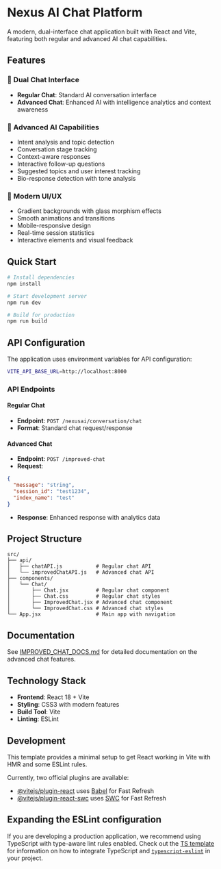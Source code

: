 # Nexus AI Chat Platform

A modern, dual-interface chat application built with React and Vite, featuring both regular and advanced AI chat capabilities.

## Features

### 🤖 Dual Chat Interface
- **Regular Chat**: Standard AI conversation interface
- **Advanced Chat**: Enhanced AI with intelligence analytics and context awareness

### 🚀 Advanced AI Capabilities
- Intent analysis and topic detection
- Conversation stage tracking
- Context-aware responses
- Interactive follow-up questions
- Suggested topics and user interest tracking
- Bio-response detection with tone analysis

### 🎨 Modern UI/UX
- Gradient backgrounds with glass morphism effects
- Smooth animations and transitions
- Mobile-responsive design
- Real-time session statistics
- Interactive elements and visual feedback

## Quick Start

```bash
# Install dependencies
npm install

# Start development server
npm run dev

# Build for production
npm run build
```

## API Configuration

The application uses environment variables for API configuration:

```bash
VITE_API_BASE_URL=http://localhost:8000
```

### API Endpoints

#### Regular Chat
- **Endpoint**: `POST /nexusai/conversation/chat`
- **Format**: Standard chat request/response

#### Advanced Chat
- **Endpoint**: `POST /improved-chat`
- **Request**: 
```json
{
  "message": "string",
  "session_id": "test1234",
  "index_name": "test"
}
```
- **Response**: Enhanced response with analytics data

## Project Structure

```
src/
├── api/
│   ├── chatAPI.js           # Regular chat API
│   └── improvedChatAPI.js   # Advanced chat API
├── components/
│   └── Chat/
│       ├── Chat.jsx         # Regular chat component
│       ├── Chat.css         # Regular chat styles
│       ├── ImprovedChat.jsx # Advanced chat component
│       └── ImprovedChat.css # Advanced chat styles
└── App.jsx                  # Main app with navigation
```

## Documentation

See [IMPROVED_CHAT_DOCS.md](./IMPROVED_CHAT_DOCS.md) for detailed documentation on the advanced chat features.

## Technology Stack

- **Frontend**: React 18 + Vite
- **Styling**: CSS3 with modern features
- **Build Tool**: Vite
- **Linting**: ESLint

## Development

This template provides a minimal setup to get React working in Vite with HMR and some ESLint rules.

Currently, two official plugins are available:

- [@vitejs/plugin-react](https://github.com/vitejs/vite-plugin-react/blob/main/packages/plugin-react) uses [Babel](https://babeljs.io/) for Fast Refresh
- [@vitejs/plugin-react-swc](https://github.com/vitejs/vite-plugin-react/blob/main/packages/plugin-react-swc) uses [SWC](https://swc.rs/) for Fast Refresh

## Expanding the ESLint configuration

If you are developing a production application, we recommend using TypeScript with type-aware lint rules enabled. Check out the [TS template](https://github.com/vitejs/vite/tree/main/packages/create-vite/template-react-ts) for information on how to integrate TypeScript and [`typescript-eslint`](https://typescript-eslint.io) in your project.
